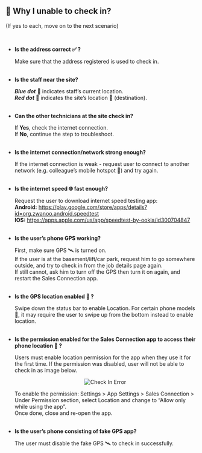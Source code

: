 
## 🔑 Why I unable to check in? 
<aside>
(If yes to each, move on to the next scenario)
    
<br> <!-- Adding one line space -->

- **Is the address correct ✅ ?**<br>

  Make sure that the address registered is used to check in.<br><br>

- **Is the staff near the site?**<br>

  ***Blue dot*** 🔵 indicates staff’s current location.<br>
  ***Red dot*** 🔴 indicates the site’s location 📌 (destination).<br><br>

- **Can the other technicians at the site check in?**<br>

  If **Yes**, check the internet connection.<br>
  If **No**, continue the step to troubleshoot.<br><br>

- **Is the internet connection/network strong enough?**<br>

  If the internet connection is weak - request user to connect to another network (e.g. colleague’s mobile hotspot 📱) and try again.<br><br>

- **Is the internet speed 🌐 fast enough?**<br>

  Request the user to download internet speed testing app:<br>
  **Android:** https://play.google.com/store/apps/details?id=org.zwanoo.android.speedtest<br>
  **IOS:** https://apps.apple.com/us/app/speedtest-by-ookla/id300704847<br><br>

- **Is the user’s phone GPS working?**<br>

  First, make sure GPS 🛰️ is turned on.<br>
  If the user is at the basement/lift/car park, request him to go somewhere outside, and try to check in from the job details page again.<br>
  If still cannot, ask him to turn off the GPS then turn it on again, and restart the Sales Connection app.<br><br>

- **Is the GPS location enabled 📍 ?**<br>

  Swipe down the status bar to enable Location. For certain phone models 📱, it may require the user to swipe up from the bottom instead to enable location.<br><br>

- **Is the permission enabled for the Sales Connection app to access their phone location 📍 ?**<br>

  Users must enable location permission for the app when they use it for the first time. If the permission was disabled, user will not be able to check in as image below.<br>
  <p align="center">
    <img src="https://github.com/SalesConnection/support-docs/blob/main/docs/Check%20In.png" alt="Check In Error">
  </p>
  To enable the permission: Settings > App Settings > Sales Connection > Under Permission section, select Location and change to “Allow only while using the app”.<br>
  Once done, close and re-open the app.<br><br>

- **Is the user’s phone consisting of fake GPS app?**<br>

  The user must disable the fake GPS 🛰️ to check in successfully.<br><br>
    
</aside>
